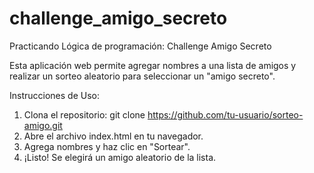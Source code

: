 # challenge_amigo_secreto
Practicando Lógica de programación: Challenge Amigo Secreto

Esta aplicación web permite agregar nombres a una lista de amigos y realizar un sorteo aleatorio para seleccionar un "amigo secreto".


Instrucciones de Uso:
1. Clona el repositorio: git clone https://github.com/tu-usuario/sorteo-amigo.git
2. Abre el archivo index.html en tu navegador.
3. Agrega nombres y haz clic en "Sortear".
4. ¡Listo! Se elegirá un amigo aleatorio de la lista.
